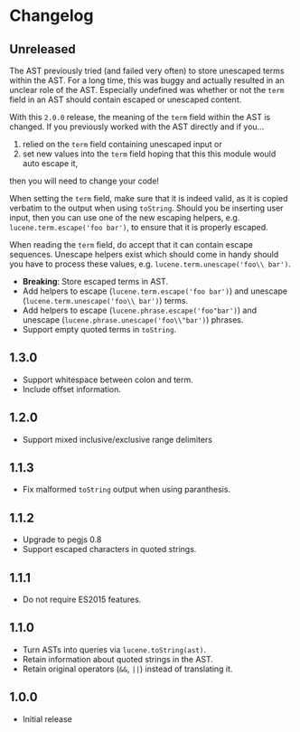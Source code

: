 # Changelog

## Unreleased
The AST previously tried (and failed very often) to store unescaped
terms within the AST. For a long time, this was buggy and actually resulted in an unclear role of the AST.
Especially undefined was whether or not the `term` field in an AST should contain escaped or unescaped
content.

With this `2.0.0` release, the meaning of the `term` field within the AST is changed. If you previously worked with
the AST directly and if you…

 1. relied on the `term` field containing unescaped input or
 2. set new values into the `term` field hoping that this this module would auto escape it,

then you will need to change your code!

When setting the `term` field, make sure that it is indeed valid, as it is copied verbatim to the output
when using `toString`. Should you be inserting user input, then you can use one of the new escaping helpers,
e.g. `lucene.term.escape('foo bar')`, to ensure that it is properly escaped.

When reading the `term` field, do accept that it can contain escape sequences. Unescape helpers exist which
should come in handy should you have to process these values, e.g. `lucene.term.unescape('foo\\ bar')`.

 - **Breaking**: Store escaped terms in AST.
 - Add helpers to escape (`lucene.term.escape('foo bar')`) and unescape (`lucene.term.unescape('foo\\ bar')`) terms.
 - Add helpers to escape (`lucene.phrase.escape('foo"bar')`) and unescape (`lucene.phrase.unescape('foo\\"bar')`) phrases.
 - Support empty quoted terms in `toString`.

## 1.3.0
 - Support whitespace between colon and term.
 - Include offset information.

## 1.2.0
 - Support mixed inclusive/exclusive range delimiters

## 1.1.3
 - Fix malformed `toString` output when using paranthesis.

## 1.1.2
 - Upgrade to pegjs 0.8
 - Support escaped characters in quoted strings.

## 1.1.1
 - Do not require ES2015 features.

## 1.1.0
 - Turn ASTs into queries via `lucene.toString(ast)`.
 - Retain information about quoted strings in the AST.
 - Retain original operators (`&&`, `||`) instead of translating it.

## 1.0.0
 - Initial release

